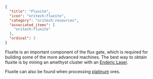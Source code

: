 ```json
{
  "title": "Fluxite",
  "icon": "oritech:fluxite",
  "category": "oritech:resources",
  "associated_items": [
    "oritech:fluxite"
  ],
  "ordinal": 3
}
```

Fluxite is an important component of the flux gate, which is required for building some of the more advanced machines. The best way to obtain fluxite is by mining an amethyst cluster with an [Enderic Laser](^oritech:interaction/enderic_laser).

Fluxite can also be found when processing [platinum](^oritech:resources/platinum) ores.